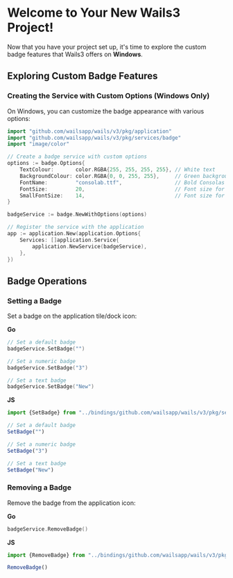 # Welcome to Your New Wails3 Project!
Now that you have your project set up, it's time to explore the custom badge features that Wails3 offers on **Windows**.

## Exploring Custom Badge Features

### Creating the Service with Custom Options (Windows Only)

On Windows, you can customize the badge appearance with various options:

```go
import "github.com/wailsapp/wails/v3/pkg/application"
import "github.com/wailsapp/wails/v3/pkg/services/badge"
import "image/color"

// Create a badge service with custom options
options := badge.Options{
    TextColour:       color.RGBA{255, 255, 255, 255}, // White text
    BackgroundColour: color.RGBA{0, 0, 255, 255},     // Green background
    FontName:         "consolab.ttf",                 // Bold Consolas font
    FontSize:         20,                             // Font size for single character
    SmallFontSize:    14,                             // Font size for multiple characters
}

badgeService := badge.NewWithOptions(options)

// Register the service with the application
app := application.New(application.Options{
    Services: []application.Service{
        application.NewService(badgeService),
    },
})
```

## Badge Operations

### Setting a Badge

Set a badge on the application tile/dock icon:

**Go**
```go
// Set a default badge
badgeService.SetBadge("")

// Set a numeric badge
badgeService.SetBadge("3")

// Set a text badge
badgeService.SetBadge("New")
```

**JS**
```js
import {SetBadge} from "../bindings/github.com/wailsapp/wails/v3/pkg/services/badge/service";

// Set a default badge
SetBadge("")

// Set a numeric badge
SetBadge("3")

// Set a text badge
SetBadge("New")
```

### Removing a Badge

Remove the badge from the application icon:

**Go**
```go
badgeService.RemoveBadge()
```

**JS**
```js
import {RemoveBadge} from "../bindings/github.com/wailsapp/wails/v3/pkg/services/badge/service";

RemoveBadge()
```